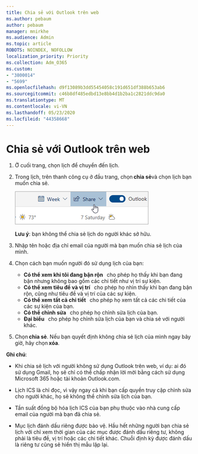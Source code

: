 ```yaml
---
title: Chia sẻ với Outlook trên web
ms.author: pebaum
author: pebaum
manager: mnirkhe
ms.audience: Admin
ms.topic: article
ROBOTS: NOINDEX, NOFOLLOW
localization_priority: Priority
ms.collection: Adm_O365
ms.custom:
- "3800014"
- "5699"
ms.openlocfilehash: d9f13089b3dd55454058c191d651df388b653ab6
ms.sourcegitcommit: c46b8df485edbd13e8bb4d1b2ba1c2821ddc9da0
ms.translationtype: MT
ms.contentlocale: vi-VN
ms.lasthandoff: 05/23/2020
ms.locfileid: "44358668"
---
```

# <a name="sharing-with-outlook-on-the-web"></a>Chia sẻ với Outlook trên web

1. Ở cuối trang, chọn lịch để chuyển đến lịch.

2. Trong lịch, trên thanh công cụ ở đầu trang, chọn **chia sẻ**và chọn lịch bạn muốn chia sẻ. 

    ![Chia sẻ lịch](media/share-calendar.png)

    **Lưu ý**: bạn không thể chia sẻ lịch do người khác sở hữu.

3. Nhập tên hoặc địa chỉ email của người mà bạn muốn chia sẻ lịch của mình.

4. Chọn cách bạn muốn người đó sử dụng lịch của bạn: 
    - **Có thể xem khi tôi đang bận rộn**   cho phép họ thấy khi bạn đang bận nhưng không bao gồm các chi tiết như vị trí sự kiện. 
    - **Có thể xem tiêu đề và vị trí**   cho phép họ nhìn thấy khi bạn đang bận rộn, cũng như tiêu đề và vị trí của các sự kiện. 
    - **Có thể xem tất cả chi tiết**   cho phép họ xem tất cả các chi tiết của các sự kiện của bạn. 
    - **Có thể chỉnh sửa**   cho phép họ chỉnh sửa lịch của bạn. 
    - **Đại biểu**   cho phép họ chỉnh sửa lịch của bạn và chia sẻ với người khác.

5. Chọn **chia sẻ**. Nếu bạn quyết định không chia sẻ lịch của mình ngay bây giờ, hãy chọn **xóa**. 

**Ghi chú**:  

- Khi chia sẻ lịch với người không sử dụng Outlook trên web, ví dụ: ai đó sử dụng Gmail, họ sẽ chỉ có thể chấp nhận lời mời bằng cách sử dụng Microsoft 365 hoặc tài khoản Outlook.com. 

- Lịch ICS là chỉ đọc, vì vậy ngay cả khi bạn cấp quyền truy cập chỉnh sửa cho người khác, họ sẽ không thể chỉnh sửa lịch của bạn. 

- Tần suất đồng bộ hóa lịch ICS của bạn phụ thuộc vào nhà cung cấp email của người mà bạn đã chia sẻ. 

- Mục lịch đánh dấu riêng được bảo vệ. Hầu hết những người bạn chia sẻ lịch với chỉ xem thời gian của các mục được đánh dấu riêng tư, không phải là tiêu đề, vị trí hoặc các chi tiết khác. Chuỗi định kỳ được đánh dấu là riêng tư cũng sẽ hiển thị mẫu lặp lại.
